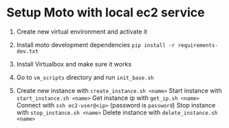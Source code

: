 # Setup Moto with local ec2 service

1) Create new virtual environment and activate it

2) Install moto development dependencies
   `pip install -r requirements-dev.txt`

3) Install Virtualbox and make sure it works

4) Go to `vm_scripts` directory and run `init_base.sh`

5) Create new instance with `create_instance.sh <name>`
   Start instance with `start_instance.sh <name>`
   Get instance ip with `get_ip.sh <name>`
   Connect with `ssh ec2-user@<ip>` (password is `password`)
   Stop instance with `stop_instance.sh <name>`
   Delete instance with `delete_instance.sh <name>`
